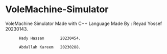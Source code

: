 # VoleMachine-Simulator
VoleMachine Simulator Made with C++ Language
Made By : Reyad Yossef      20230143.
          
          Hady Hassan       20230454.
          
          Abdallah Kareem   20230288.
